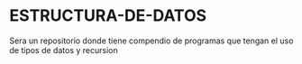 # ESTRUCTURA-DE-DATOS
Sera un repositorio donde tiene compendio de programas que tengan el uso de tipos de datos y recursion
